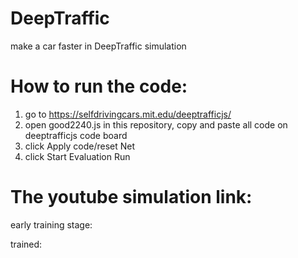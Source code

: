 # DeepTraffic
make a car faster in DeepTraffic simulation

# How to run the code:
1. go to https://selfdrivingcars.mit.edu/deeptrafficjs/
2. open good2240.js in this repository, copy and paste all code on deeptrafficjs code board
3. click Apply code/reset Net
4. click Start Evaluation Run


# The youtube simulation link:

early training stage:

trained:
